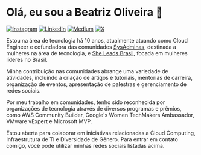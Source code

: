 Olá, eu sou a Beatriz Oliveira 👋
=================================

[![Instagram](https://img.shields.io/badge/thebeaoliveira-%23E4405F.svg?logo=Instagram&logoColor=white)](https://instagram.com/thebeaoliveira) [![LinkedIn](https://img.shields.io/badge/thebeaoliveira-%230077B5.svg?logo=linkedin&logoColor=white)](https://linkedin.com/in/thebeaoliveira) [![Medium](https://img.shields.io/badge/thebeaoliveira-12100E?logo=medium&logoColor=white)](https://medium.com/@thebeaoliveira) [![X](https://img.shields.io/badge/thebeaoliveira-black.svg?logo=X&logoColor=white)](https://x.com/thebeaoliveira) 


Estou na área de tecnologia há 10 anos, atualmente atuando como Cloud Engineer e cofundadora das comunidades [SysAdminas](https://sysadminas.com.br/), destinada a mulheres na área de tecnologia, e [She Leads Brasil](https://medium.com/sheleadsbrasil), focada em mulheres líderes no Brasil.

Minha contribuição nas comunidades abrange uma variedade de atividades, incluindo a criação de artigos e tutoriais, mentorias de carreira, organização de eventos, apresentação de palestras e gerenciamento de redes sociais.

Por meu trabalho em comunidades, tenho sido reconhecida por organizações de tecnologia através de diversos programas e prêmios, como AWS Community Builder, Google's Women TechMakers Ambassador, VMware vExpert e Microsoft MVP.

Estou aberta para colaborar em iniciativas relacionadas a Cloud Computing, Infraestrutura de TI e Diversidade de Gênero. Para entrar em contato comigo, você pode utilizar minhas redes sociais listadas acima.
